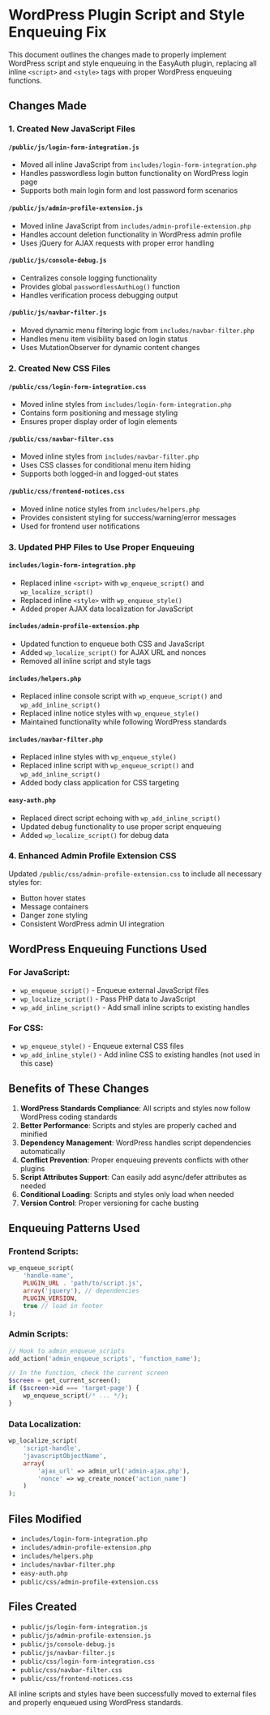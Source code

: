 # WordPress Plugin Script and Style Enqueuing Fix

This document outlines the changes made to properly implement WordPress script and style enqueuing in the EasyAuth plugin, replacing all inline `<script>` and `<style>` tags with proper WordPress enqueuing functions.

## Changes Made

### 1. Created New JavaScript Files

#### `/public/js/login-form-integration.js`
- Moved all inline JavaScript from `includes/login-form-integration.php`
- Handles passwordless login button functionality on WordPress login page
- Supports both main login form and lost password form scenarios

#### `/public/js/admin-profile-extension.js`
- Moved inline JavaScript from `includes/admin-profile-extension.php`
- Handles account deletion functionality in WordPress admin profile
- Uses jQuery for AJAX requests with proper error handling

#### `/public/js/console-debug.js`
- Centralizes console logging functionality
- Provides global `passwordlessAuthLog()` function
- Handles verification process debugging output

#### `/public/js/navbar-filter.js`
- Moved dynamic menu filtering logic from `includes/navbar-filter.php`
- Handles menu item visibility based on login status
- Uses MutationObserver for dynamic content changes

### 2. Created New CSS Files

#### `/public/css/login-form-integration.css`
- Moved inline styles from `includes/login-form-integration.php`
- Contains form positioning and message styling
- Ensures proper display order of login elements

#### `/public/css/navbar-filter.css`
- Moved inline styles from `includes/navbar-filter.php`
- Uses CSS classes for conditional menu item hiding
- Supports both logged-in and logged-out states

#### `/public/css/frontend-notices.css`
- Moved inline notice styles from `includes/helpers.php`
- Provides consistent styling for success/warning/error messages
- Used for frontend user notifications

### 3. Updated PHP Files to Use Proper Enqueuing

#### `includes/login-form-integration.php`
- Replaced inline `<script>` with `wp_enqueue_script()` and `wp_localize_script()`
- Replaced inline `<style>` with `wp_enqueue_style()`
- Added proper AJAX data localization for JavaScript

#### `includes/admin-profile-extension.php`
- Updated function to enqueue both CSS and JavaScript
- Added `wp_localize_script()` for AJAX URL and nonces
- Removed all inline script and style tags

#### `includes/helpers.php`
- Replaced inline console script with `wp_enqueue_script()` and `wp_add_inline_script()`
- Replaced inline notice styles with `wp_enqueue_style()`
- Maintained functionality while following WordPress standards

#### `includes/navbar-filter.php`
- Replaced inline styles with `wp_enqueue_style()`
- Replaced inline script with `wp_enqueue_script()` and `wp_add_inline_script()`
- Added body class application for CSS targeting

#### `easy-auth.php`
- Replaced direct script echoing with `wp_add_inline_script()`
- Updated debug functionality to use proper script enqueuing
- Added `wp_localize_script()` for debug data

### 4. Enhanced Admin Profile Extension CSS

Updated `/public/css/admin-profile-extension.css` to include all necessary styles for:
- Button hover states
- Message containers
- Danger zone styling
- Consistent WordPress admin UI integration

## WordPress Enqueuing Functions Used

### For JavaScript:
- `wp_enqueue_script()` - Enqueue external JavaScript files
- `wp_localize_script()` - Pass PHP data to JavaScript
- `wp_add_inline_script()` - Add small inline scripts to existing handles

### For CSS:
- `wp_enqueue_style()` - Enqueue external CSS files
- `wp_add_inline_style()` - Add inline CSS to existing handles (not used in this case)

## Benefits of These Changes

1. **WordPress Standards Compliance**: All scripts and styles now follow WordPress coding standards
2. **Better Performance**: Scripts and styles are properly cached and minified
3. **Dependency Management**: WordPress handles script dependencies automatically
4. **Conflict Prevention**: Proper enqueuing prevents conflicts with other plugins
5. **Script Attributes Support**: Can easily add async/defer attributes as needed
6. **Conditional Loading**: Scripts and styles only load when needed
7. **Version Control**: Proper versioning for cache busting

## Enqueuing Patterns Used

### Frontend Scripts:
```php
wp_enqueue_script(
    'handle-name',
    PLUGIN_URL . 'path/to/script.js',
    array('jquery'), // dependencies
    PLUGIN_VERSION,
    true // load in footer
);
```

### Admin Scripts:
```php
// Hook to admin_enqueue_scripts
add_action('admin_enqueue_scripts', 'function_name');

// In the function, check the current screen
$screen = get_current_screen();
if ($screen->id === 'target-page') {
    wp_enqueue_script(/* ... */);
}
```

### Data Localization:
```php
wp_localize_script(
    'script-handle',
    'javascriptObjectName',
    array(
        'ajax_url' => admin_url('admin-ajax.php'),
        'nonce' => wp_create_nonce('action_name')
    )
);
```

## Files Modified

- `includes/login-form-integration.php`
- `includes/admin-profile-extension.php`
- `includes/helpers.php`
- `includes/navbar-filter.php`
- `easy-auth.php`
- `public/css/admin-profile-extension.css`

## Files Created

- `public/js/login-form-integration.js`
- `public/js/admin-profile-extension.js`
- `public/js/console-debug.js`
- `public/js/navbar-filter.js`
- `public/css/login-form-integration.css`
- `public/css/navbar-filter.css`
- `public/css/frontend-notices.css`

All inline scripts and styles have been successfully moved to external files and properly enqueued using WordPress standards.
